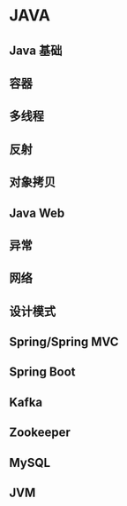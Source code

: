 # JAVA

## Java 基础

## 容器

## 多线程

## 反射

## 对象拷贝

## Java Web

## 异常

## 网络

## 设计模式

## Spring/Spring MVC

## Spring Boot

## Kafka

## Zookeeper

## MySQL

## JVM